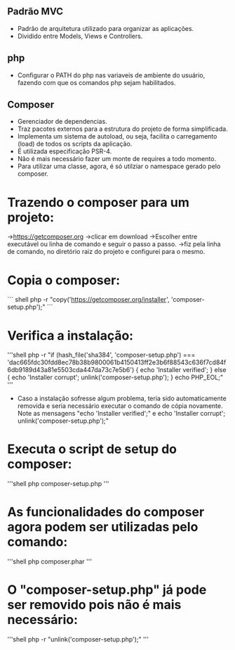 ## Padrão MVC
- Padrão de arquitetura utilizado para organizar as aplicações.
- Dividido entre Models, Views e Controllers.

## php
- Configurar o PATH do php nas variaveis de ambiente do usuário, fazendo com que os comandos php sejam habilitados.

## Composer
- Gerenciador de dependencias.
- Traz pacotes externos para a estrutura do projeto de forma simplificada.
- Implementa um sistema de autoload, ou seja, facilita o carregamento (load) de todos os scripts da aplicação.
- É utilizada especificação PSR-4.
- Não é mais necessário fazer um monte de requires a todo momento.
- Para utilizar uma classe, agora, é só utilziar o namespace gerado pelo composer.

# Trazendo o composer para um projeto:
->https://getcomposer.org
->clicar em download
->Escolher entre executável ou linha de comando e seguir o passo a passo.
->fiz pela linha de comando, no diretório raiz do projeto e configurei para o mesmo.

# Copia o composer:
´´´ shell
php -r "copy('https://getcomposer.org/installer', 'composer-setup.php');"
´´´

# Verifica a instalação:
'''shell
php -r "if (hash_file('sha384', 'composer-setup.php') === 'dac665fdc30fdd8ec78b38b9800061b4150413ff2e3b6f88543c636f7cd84f6db9189d43a81e5503cda447da73c7e5b6') { echo 'Installer verified'; } else { echo 'Installer corrupt'; unlink('composer-setup.php'); } echo PHP_EOL;"
'''

- Caso a instalação sofresse algum problema, teria sido automaticamente removida e seria necessário executar o comando de cópia novamente. Note as mensagens "echo 'Installer verified';" e echo 'Installer corrupt'; unlink('composer-setup.php');"

# Executa o script de setup do composer:
'''shell
php composer-setup.php
'''

# As funcionalidades do composer agora podem ser utilizadas pelo comando:
'''shell
php composer.phar
'''

# O "composer-setup.php" já pode ser removido pois não é mais necessário:
'''shell
php -r "unlink('composer-setup.php');"
'''
